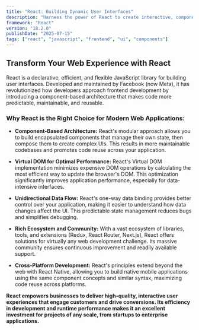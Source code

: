 ```yaml
---
title: "React: Building Dynamic User Interfaces"
description: "Harness the power of React to create interactive, component-based web applications with efficient rendering and state management."
framework: "React"
version: "18.2.0"
publishDate: "2025-07-15"
tags: ["react", "javascript", "frontend", "ui", "components"]
---
```


## Transform Your Web Experience with React

React is a declarative, efficient, and flexible JavaScript library for building user interfaces. Developed and maintained by Facebook (now Meta), it has revolutionized how developers approach frontend development by introducing a component-based architecture that makes code more predictable, maintainable, and reusable.

### Why React is the Right Choice for Modern Web Applications:

*   **Component-Based Architecture:** React's modular approach allows you to build encapsulated components that manage their own state, then compose them to create complex UIs. This results in more maintainable codebases and promotes code reuse across your application.

*   **Virtual DOM for Optimal Performance:** React's Virtual DOM implementation minimizes expensive DOM operations by calculating the most efficient way to update the browser's DOM. This optimization significantly improves application performance, especially for data-intensive interfaces.

*   **Unidirectional Data Flow:** React's one-way data binding provides better control over your application, making it easier to understand how data changes affect the UI. This predictable state management reduces bugs and simplifies debugging.

*   **Rich Ecosystem and Community:** With a vast ecosystem of libraries, tools, and extensions (Redux, React Router, Next.js), React offers solutions for virtually any web development challenge. Its massive community ensures continuous improvement and readily available support.

*   **Cross-Platform Development:** React's principles extend beyond the web with React Native, allowing you to build native mobile applications using the same component concepts and similar syntax, maximizing code reuse across platforms.

**React empowers businesses to deliver high-quality, interactive user experiences that engage customers and drive conversions. Its efficiency in development and runtime performance makes it an excellent investment for projects of any scale, from startups to enterprise applications.**
